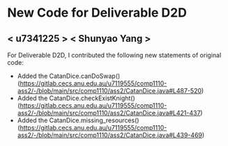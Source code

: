 # New Code for Deliverable D2D

## < u7341225 > < Shunyao Yang >

For Deliverable D2D, I contributed the following new statements of original code:

- Added the CatanDice.canDoSwap() (https://gitlab.cecs.anu.edu.au/u7119555/comp1110-ass2/-/blob/main/src/comp1110/ass2/CatanDice.java#L487-520)
- Added the CatanDice.checkExistKnight() (https://gitlab.cecs.anu.edu.au/u7119555/comp1110-ass2/-/blob/main/src/comp1110/ass2/CatanDice.java#L421-437)
- Added the CatanDice.missing_resources() (https://gitlab.cecs.anu.edu.au/u7119555/comp1110-ass2/-/blob/main/src/comp1110/ass2/CatanDice.java#L439-469)
